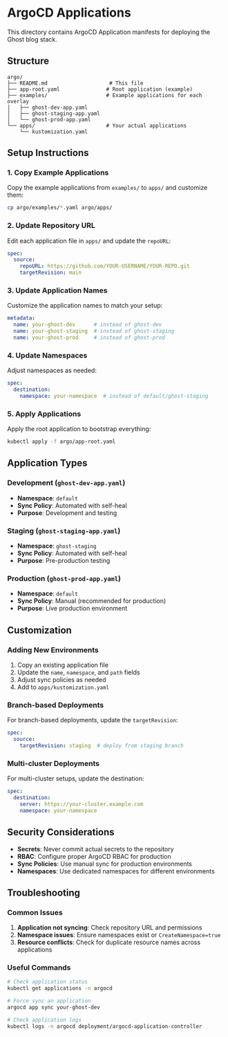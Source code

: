 # ArgoCD Applications

This directory contains ArgoCD Application manifests for deploying the Ghost blog stack.

## Structure

```
argo/
├── README.md                    # This file
├── app-root.yaml               # Root application (example)
├── examples/                   # Example applications for each overlay
│   ├── ghost-dev-app.yaml
│   ├── ghost-staging-app.yaml
│   └── ghost-prod-app.yaml
└── apps/                       # Your actual applications
    └── kustomization.yaml
```

## Setup Instructions

### 1. Copy Example Applications

Copy the example applications from `examples/` to `apps/` and customize them:

```bash
cp argo/examples/*.yaml argo/apps/
```

### 2. Update Repository URL

Edit each application file in `apps/` and update the `repoURL`:

```yaml
spec:
  source:
    repoURL: https://github.com/YOUR-USERNAME/YOUR-REPO.git
    targetRevision: main
```

### 3. Update Application Names

Customize the application names to match your setup:

```yaml
metadata:
  name: your-ghost-dev      # instead of ghost-dev
  name: your-ghost-staging  # instead of ghost-staging
  name: your-ghost-prod     # instead of ghost-prod
```

### 4. Update Namespaces

Adjust namespaces as needed:

```yaml
spec:
  destination:
    namespace: your-namespace  # instead of default/ghost-staging
```

### 5. Apply Applications

Apply the root application to bootstrap everything:

```bash
kubectl apply -f argo/app-root.yaml
```

## Application Types

### Development (`ghost-dev-app.yaml`)
- **Namespace**: `default`
- **Sync Policy**: Automated with self-heal
- **Purpose**: Development and testing

### Staging (`ghost-staging-app.yaml`)
- **Namespace**: `ghost-staging`
- **Sync Policy**: Automated with self-heal
- **Purpose**: Pre-production testing

### Production (`ghost-prod-app.yaml`)
- **Namespace**: `default`
- **Sync Policy**: Manual (recommended for production)
- **Purpose**: Live production environment

## Customization

### Adding New Environments

1. Copy an existing application file
2. Update the `name`, `namespace`, and `path` fields
3. Adjust sync policies as needed
4. Add to `apps/kustomization.yaml`

### Branch-based Deployments

For branch-based deployments, update the `targetRevision`:

```yaml
spec:
  source:
    targetRevision: staging  # deploy from staging branch
```

### Multi-cluster Deployments

For multi-cluster setups, update the destination:

```yaml
spec:
  destination:
    server: https://your-cluster.example.com
    namespace: your-namespace
```

## Security Considerations

- **Secrets**: Never commit actual secrets to the repository
- **RBAC**: Configure proper ArgoCD RBAC for production
- **Sync Policies**: Use manual sync for production environments
- **Namespaces**: Use dedicated namespaces for different environments

## Troubleshooting

### Common Issues

1. **Application not syncing**: Check repository URL and permissions
2. **Namespace issues**: Ensure namespaces exist or `CreateNamespace=true`
3. **Resource conflicts**: Check for duplicate resource names across applications

### Useful Commands

```bash
# Check application status
kubectl get applications -n argocd

# Force sync an application
argocd app sync your-ghost-dev

# Check application logs
kubectl logs -n argocd deployment/argocd-application-controller
```
